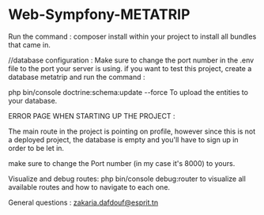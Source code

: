 # Web-Sympfony-METATRIP


Run the command : composer install within your project to install all bundles that came in.


//database configuration : Make sure to change the port number in the .env file to the port your server is using. if you want to test this project, create a database metatrip and run the command :

php bin/console doctrine:schema:update --force
To upload the entities to your database.

ERROR PAGE WHEN STARTING UP THE PROJECT :

The main route in the project is pointing on profile, however since this is not a deployed project, the database is empty and you'll have to sign up in order to be let in.


make sure to change the Port number (in my case it's 8000) to yours.

Visualize and debug routes: php bin/console debug:router to visualize all available routes and how to navigate to each one.

General questions : zakaria.dafdouf@esprit.tn
